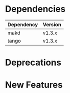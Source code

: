 Dependencies
============

Dependency | Version
-----------|---------
makd       | v1.3.x
tango      | v1.3.x

Deprecations
============

New Features
============


